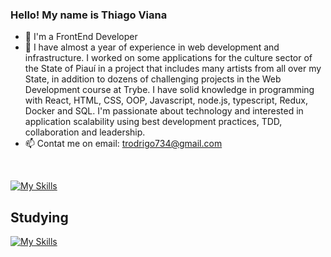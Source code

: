### Hello! My name is Thiago Viana

- 🚀 I'm a FrontEnd Developer
- 🔭 I have almost a year of experience in web development and infrastructure. I worked on some applications for the culture sector of the State of Piauí in a project that includes many artists from all over my State, in addition to dozens of challenging projects in the Web Development course at Trybe. I have solid knowledge in programming with React, HTML, CSS, OOP, Javascript, node.js, typescript, Redux, Docker and SQL. I'm passionate about technology and interested in application scalability using best development practices, TDD, collaboration and leadership.
- 📫 Contat me on email: trodrigo734@gmail.com

<div>
  <a href="https://github.com/thiagorvianas/">
</div>
  
<div style="display: inline_block"><br>
  
  [![My Skills](https://skills.thijs.gg/icons?i=react,js,ts,html,css,docker,git,mysql,nodejs)](https://skills.thijs.gg)
 
</div>
  
## Studying

  [![My Skills](https://skills.thijs.gg/icons?i=mongodb)](https://skills.thijs.gg)

  
 
</div>
